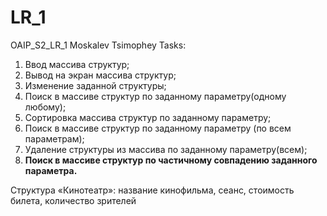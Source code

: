 # LR_1
OAIP_S2_LR_1
Moskalev Tsimophey
Tasks:
1) Ввод массива структур;
2) Вывод на экран массива структур;    
3) Изменение заданной структуры;       
4) Поиск в массиве структур по заданному параметру(одному любому);
5) Сортировка массива структур по заданному параметру;
6) Поиск в массиве структур по заданному параметру (по всем параметрам);
7) Удаление структуры из массива по заданному параметру(всем);
8) **Поиск в массиве структур по частичному совпадению заданного параметра.**
  
 Структура «Кинотеатр»: название кинофильма, сеанс, стоимость билета, количество зрителей
